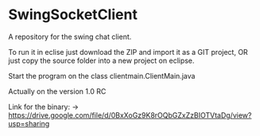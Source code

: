 # SwingSocketClient
A repository for the swing chat client.

To run it in eclise just download the ZIP and import it as a GIT project, OR just copy the source folder into a new project
on eclipse.

Start the program on the class clientmain.ClientMain.java

Actually on the version 1.0 RC

Link for the binary:
-> https://drive.google.com/file/d/0BxXoGz9K8rOQbGZxZzBIOTVtaDg/view?usp=sharing
